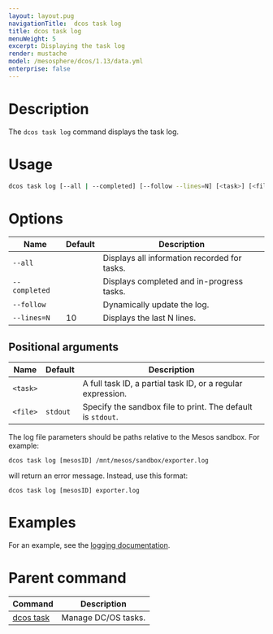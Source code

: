 ```yaml
---
layout: layout.pug
navigationTitle:  dcos task log
title: dcos task log
menuWeight: 5
excerpt: Displaying the task log
render: mustache
model: /mesosphere/dcos/1.13/data.yml
enterprise: false
---
```



# Description
The `dcos task log` command displays the task log.

# Usage

```bash
dcos task log [--all | --completed] [--follow --lines=N] [<task>] [<file>]
```

# Options

| Name | Default | Description |
|---------|-------------|-------------|
| `--all` |             | Displays all information recorded for tasks. |
| `--completed`   |             | Displays completed and in-progress tasks. |
| `--follow`   |             |  Dynamically update the log. |
| `--lines=N`   |     10      |  Displays the last N lines. |

## Positional arguments

| Name | Default | Description |
|---------|-------------|-------------|
| `<task>`   |             |  A full task ID, a partial task ID, or a regular expression. |
| `<file>`   |  `stdout`  |  Specify the sandbox file to print. The default is `stdout`. |

The log file parameters should be paths relative to the Mesos sandbox. For example:

```
dcos task log [mesosID] /mnt/mesos/sandbox/exporter.log
```
will return an error message. Instead, use this format:

```
dcos task log [mesosID] exporter.log
```

# Examples

For an example, see the [logging documentation](/mesosphere/dcos/1.13/monitoring/logging/).


# Parent command

| Command | Description |
|---------|-------------|
| [dcos task](/mesosphere/dcos/1.13/cli/command-reference/dcos-task/)   | Manage DC/OS tasks. |


